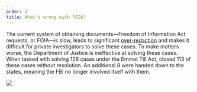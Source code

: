 ```yaml
---
order: 2
title: What's wrong with FOIA?
---
```

The current system of obtaining documents—Freedom of Information Act requests, or FOIA—is slow, leads to significant <span id="slateLink">[over-redaction](http://www.slate.com/blogs/future_tense/2013/10/03/justice_department_guilty_of_overclassifying_documents_internal_audit_finds.html)</span> and makes it difficult for private investigators to solve these cases. To make matters worse, the Department of Justice is ineffective at solving these cases. When tasked with solving 126 cases under the Emmet Till Act, closed 113 of these cases without resolution. An additional 8 were handed down to the states, meaning the FBI no longer involved itself with them.

<img src="http://i.imgur.com/Ef0nCQp.jpg" class="img-responsive">
